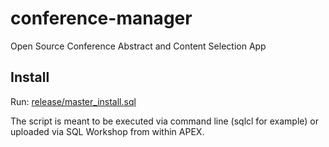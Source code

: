 # conference-manager
Open Source Conference Abstract and Content Selection App

## Install

Run: [release/master_install.sql](release/master_install.sql)

The script is meant to be executed via command line (sqlcl for example) or uploaded via SQL Workshop from within APEX.
